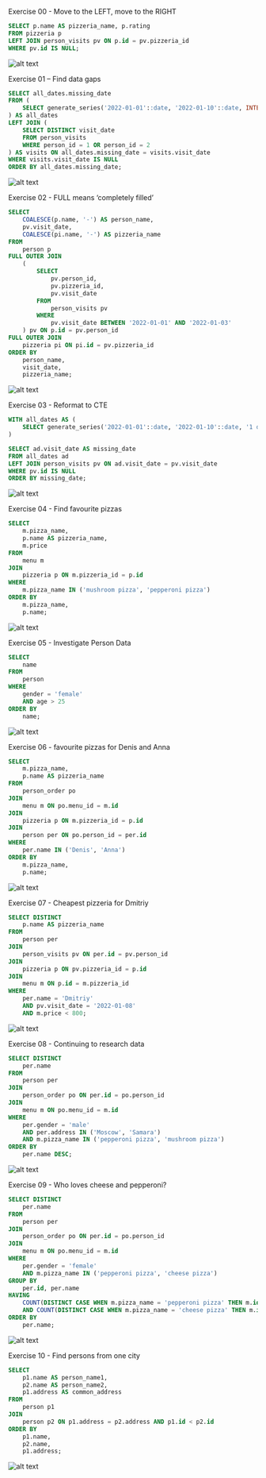 Exercise 00 - Move to the LEFT, move to the RIGHT

```sql
SELECT p.name AS pizzeria_name, p.rating
FROM pizzeria p
LEFT JOIN person_visits pv ON p.id = pv.pizzeria_id
WHERE pv.id IS NULL;
```
![alt text](image.png)



Exercise 01 – Find data gaps

```sql
SELECT all_dates.missing_date
FROM (
    SELECT generate_series('2022-01-01'::date, '2022-01-10'::date, INTERVAL '1 day') AS missing_date
) AS all_dates
LEFT JOIN (
    SELECT DISTINCT visit_date
    FROM person_visits
    WHERE person_id = 1 OR person_id = 2
) AS visits ON all_dates.missing_date = visits.visit_date
WHERE visits.visit_date IS NULL
ORDER BY all_dates.missing_date;
```
![alt text](image-1.png)



Exercise 02 - FULL means ‘completely filled’

```sql
SELECT 
    COALESCE(p.name, '-') AS person_name,
    pv.visit_date,
    COALESCE(pi.name, '-') AS pizzeria_name
FROM 
    person p
FULL OUTER JOIN 
    (
        SELECT 
            pv.person_id, 
            pv.pizzeria_id, 
            pv.visit_date
        FROM 
            person_visits pv
        WHERE 
            pv.visit_date BETWEEN '2022-01-01' AND '2022-01-03'
    ) pv ON p.id = pv.person_id
FULL OUTER JOIN 
    pizzeria pi ON pi.id = pv.pizzeria_id
ORDER BY 
    person_name, 
    visit_date, 
    pizzeria_name;
```
![alt text](image-2.png)



Exercise 03 - Reformat to CTE

```sql
WITH all_dates AS (
    SELECT generate_series('2022-01-01'::date, '2022-01-10'::date, '1 day')::date AS visit_date
)

SELECT ad.visit_date AS missing_date
FROM all_dates ad
LEFT JOIN person_visits pv ON ad.visit_date = pv.visit_date
WHERE pv.id IS NULL
ORDER BY missing_date;
```
![alt text](image-3.png)

Exercise 04 - Find favourite pizzas

```sql
SELECT 
    m.pizza_name,
    p.name AS pizzeria_name,
    m.price
FROM 
    menu m
JOIN 
    pizzeria p ON m.pizzeria_id = p.id
WHERE 
    m.pizza_name IN ('mushroom pizza', 'pepperoni pizza')
ORDER BY 
    m.pizza_name, 
    p.name;
```
![alt text](image-4.png)


Exercise 05 - Investigate Person Data

```sql
SELECT 
    name
FROM 
    person
WHERE 
    gender = 'female' 
    AND age > 25
ORDER BY 
    name;
```
![alt text](image-5.png)



Exercise 06 - favourite pizzas for Denis and Anna

```sql
SELECT 
    m.pizza_name,
    p.name AS pizzeria_name
FROM 
    person_order po
JOIN 
    menu m ON po.menu_id = m.id
JOIN 
    pizzeria p ON m.pizzeria_id = p.id
JOIN 
    person per ON po.person_id = per.id
WHERE 
    per.name IN ('Denis', 'Anna')
ORDER BY 
    m.pizza_name, 
    p.name;
```
![alt text](image-6.png)



Exercise 07 - Cheapest pizzeria for Dmitriy

```sql
SELECT DISTINCT 
    p.name AS pizzeria_name
FROM 
    person per
JOIN 
    person_visits pv ON per.id = pv.person_id
JOIN 
    pizzeria p ON pv.pizzeria_id = p.id
JOIN 
    menu m ON p.id = m.pizzeria_id
WHERE 
    per.name = 'Dmitriy'
    AND pv.visit_date = '2022-01-08'
    AND m.price < 800;
```
![alt text](image-7.png)



Exercise 08 - Continuing to research data

```sql
SELECT DISTINCT 
    per.name
FROM 
    person per
JOIN 
    person_order po ON per.id = po.person_id
JOIN 
    menu m ON po.menu_id = m.id
WHERE 
    per.gender = 'male'
    AND per.address IN ('Moscow', 'Samara')
    AND m.pizza_name IN ('pepperoni pizza', 'mushroom pizza')
ORDER BY 
    per.name DESC;
```
![alt text](image-8.png)



Exercise 09 - Who loves cheese and pepperoni?

```sql
SELECT DISTINCT 
    per.name
FROM 
    person per
JOIN 
    person_order po ON per.id = po.person_id
JOIN 
    menu m ON po.menu_id = m.id
WHERE 
    per.gender = 'female'
    AND m.pizza_name IN ('pepperoni pizza', 'cheese pizza')
GROUP BY 
    per.id, per.name
HAVING 
    COUNT(DISTINCT CASE WHEN m.pizza_name = 'pepperoni pizza' THEN m.id END) > 0
    AND COUNT(DISTINCT CASE WHEN m.pizza_name = 'cheese pizza' THEN m.id END) > 0
ORDER BY 
    per.name;
```
![alt text](image-9.png)



Exercise 10 - Find persons from one city

```sql
SELECT 
    p1.name AS person_name1,
    p2.name AS person_name2,
    p1.address AS common_address
FROM 
    person p1
JOIN 
    person p2 ON p1.address = p2.address AND p1.id < p2.id
ORDER BY 
    p1.name, 
    p2.name, 
    p1.address;
```
![alt text](image-10.png)
